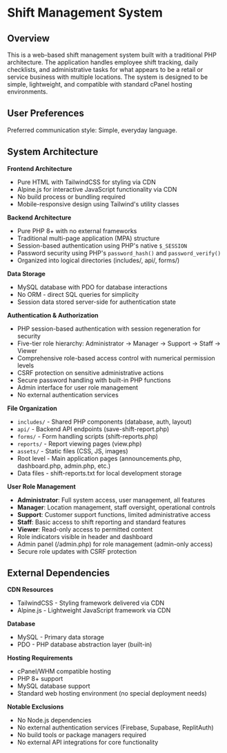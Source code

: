 # Shift Management System

## Overview

This is a web-based shift management system built with a traditional PHP architecture. The application handles employee shift tracking, daily checklists, and administrative tasks for what appears to be a retail or service business with multiple locations. The system is designed to be simple, lightweight, and compatible with standard cPanel hosting environments.

## User Preferences

Preferred communication style: Simple, everyday language.

## System Architecture

**Frontend Architecture**
- Pure HTML with TailwindCSS for styling via CDN
- Alpine.js for interactive JavaScript functionality via CDN
- No build process or bundling required
- Mobile-responsive design using Tailwind's utility classes

**Backend Architecture**
- Pure PHP 8+ with no external frameworks
- Traditional multi-page application (MPA) structure
- Session-based authentication using PHP's native `$_SESSION`
- Password security using PHP's `password_hash()` and `password_verify()`
- Organized into logical directories (includes/, api/, forms/)

**Data Storage**
- MySQL database with PDO for database interactions
- No ORM - direct SQL queries for simplicity
- Session data stored server-side for authentication state

**Authentication & Authorization**
- PHP session-based authentication with session regeneration for security
- Five-tier role hierarchy: Administrator → Manager → Support → Staff → Viewer
- Comprehensive role-based access control with numerical permission levels
- CSRF protection on sensitive administrative actions
- Secure password handling with built-in PHP functions
- Admin interface for user role management
- No external authentication services

**File Organization**
- `includes/` - Shared PHP components (database, auth, layout)
- `api/` - Backend API endpoints (save-shift-report.php)
- `forms/` - Form handling scripts (shift-reports.php)
- `reports/` - Report viewing pages (view.php)
- `assets/` - Static files (CSS, JS, images)
- Root level - Main application pages (announcements.php, dashboard.php, admin.php, etc.)
- Data files - shift-reports.txt for local development storage

**User Role Management**
- **Administrator**: Full system access, user management, all features
- **Manager**: Location management, staff oversight, operational controls
- **Support**: Customer support functions, limited administrative access
- **Staff**: Basic access to shift reporting and standard features
- **Viewer**: Read-only access to permitted content
- Role indicators visible in header and dashboard
- Admin panel (/admin.php) for role management (admin-only access)
- Secure role updates with CSRF protection

## External Dependencies

**CDN Resources**
- TailwindCSS - Styling framework delivered via CDN
- Alpine.js - Lightweight JavaScript framework via CDN

**Database**
- MySQL - Primary data storage
- PDO - PHP database abstraction layer (built-in)

**Hosting Requirements**
- cPanel/WHM compatible hosting
- PHP 8+ support
- MySQL database support
- Standard web hosting environment (no special deployment needs)

**Notable Exclusions**
- No Node.js dependencies
- No external authentication services (Firebase, Supabase, ReplitAuth)
- No build tools or package managers required
- No external API integrations for core functionality